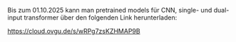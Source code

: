 Bis zum 01.10.2025 kann man pretrained models für CNN, single- und dual-input transformer über den folgenden Link herunterladen:

https://cloud.ovgu.de/s/wRPg7zsKZHMAP9B
